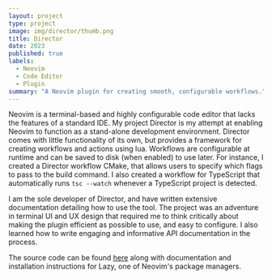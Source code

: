 ```yaml
---
layout: project
type: project
image: img/director/thumb.png
title: Director
date: 2023
published: true
labels:
  - Neovim
  - Code Editor
  - Plugin
summary: "A Neovim plugin for creating smooth, configurable workflows."
---
```


Neovim is a terminal-based and highly configurable code editor that lacks the features of a standard IDE. My project Director is my attempt at enabling Neovim to function as a stand-alone development environment. Director comes with little functionality of its own, but provides a framework for creating workflows and actions using lua. Workflows are configurable at runtime and can be saved to disk (when enabled) to use later. For instance, I created a Director workflow CMake, that allows users to specify which flags to pass to the build command. I also created a workflow for TypeScript that automatically runs `tsc --watch` whenever a TypeScript project is detected.

I am the sole developer of Director, and have written extensive documentation detailing how to use the tool. The project was an adventure in terminal UI and UX design that required me to think critically about making the plugin efficient as possible to use, and easy to configure. I also learned how to write engaging and informative API documentation in the process.

The source code can be found [here](https://github.com/SamManibog/director) along with documentation and installation instructions for Lazy, one of Neovim's package managers.
